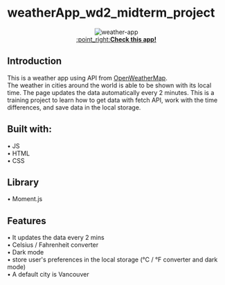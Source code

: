 # weatherApp_wd2_midterm_project


<p align="center">
  <img src="https://user-images.githubusercontent.com/69213541/116037148-8aa07a00-a61c-11eb-9cec-3ac2fe5e49f4.gif" alt="weather-app" /><br>
  <a href="https://miyabitanimchi.github.io/weatherApp_wd2_midterm_project/" target="_blank">:point_right:<b>Check this app!</b></a>
</p>

## Introduction
This is a weather app using API from [OpenWeatherMap](https://openweathermap.org/). <br/>
The weather in cities around the world is able to be shown with its local time. The page updates the data automatically every 2 minutes. 
This is a training project to learn how to get data with fetch API, work with the time differences, and save data in the local storage.

## Built with:
• JS <br/>
• HTML <br/>
• CSS <br/>

## Library
• Moment.js

## Features
• It updates the data every 2 mins <br/>
• Celsius / Fahrenheit converter <br/>
• Dark mode <br/>
• store user's preferences in the local storage (°C / °F converter and dark mode) <br/>
• A default city is Vancouver
